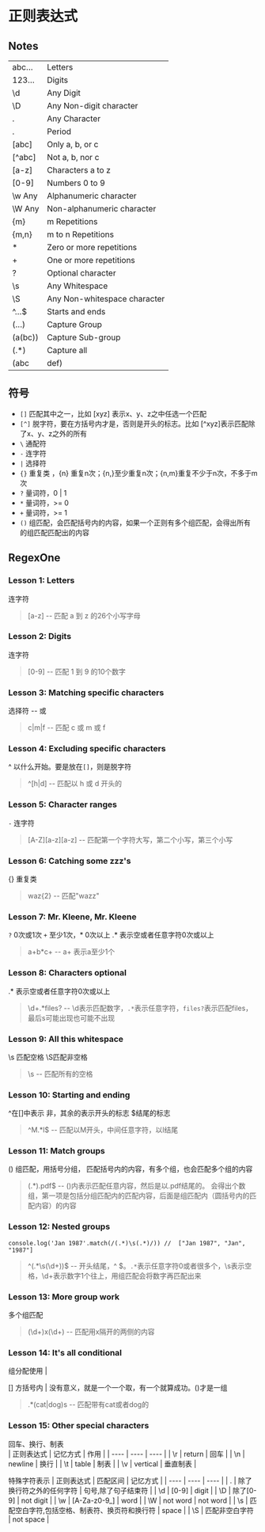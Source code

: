 # 正则表达式

## Notes
|      |      |
| ---- | ---- |
|abc…	| Letters|
|123…| 	Digits|
|\d	| Any Digit|
|\D	| Any Non-digit character|
|.	| Any Character|
|\.	| Period|
|[abc]	| Only a, b, or c|
|[^abc]	| Not a, b, nor c|
|[a-z]	| Characters a to z|
|[0-9]	| Numbers 0 to 9|
|\w	Any | Alphanumeric character|
|\W	Any | Non-alphanumeric character|
|{m}	| m Repetitions|
|{m,n}	| m to n Repetitions|
|*	| Zero or more repetitions|
|+	| One or more repetitions|
|?	| Optional character|
|\s	| Any Whitespace|
|\S	| Any Non-whitespace character|
|^…$	| Starts and ends|
|(…)	| Capture Group|
|(a(bc))	| Capture Sub-group|
|(.*)	| Capture all|
|(abc|def)	| Matches abc or def|

## 符号
- `[]` 匹配其中之一，比如 [xyz] 表示x、y、z之中任选一个匹配
- `[^]` 脱字符，要在方括号内才是，否则是开头的标志。比如 [^xyz]表示匹配除了x、y、z之外的所有
- `\` 通配符
- `-` 连字符
- `|` 选择符
- `{}` 重复类 ，{n} 重复n次；{n,}至少重复n次；{n,m}重复不少于n次，不多于m次
- `?` 量词符，0 | 1
- `*` 量词符，>= 0 
- `+` 量词符，>= 1 
- `()` 组匹配，会匹配括号内的内容，如果一个正则有多个组匹配，会得出所有的组匹配匹配出的内容


## RegexOne

### Lesson 1: Letters
连字符
> [a-z] -- 匹配 a 到 z 的26个小写字母

### Lesson 2: Digits
连字符
> [0-9] -- 匹配 1 到 9 的10个数字

### Lesson 3: Matching specific characters
选择符 -- 或

> c|m|f -- 匹配 c 或 m 或 f

### Lesson 4: Excluding specific characters
^ 以什么开始。要是放在`[]`，则是脱字符

> ^[h|d] -- 匹配以 h 或 d 开头的

### Lesson 5: Character ranges
`-` 连字符

> [A-Z][a-z][a-z] -- 匹配第一个字符大写，第二个小写，第三个小写

### Lesson 6: Catching some zzz's
{} 重复类

> waz{2} -- 匹配"wazz"

### Lesson 7: Mr. Kleene, Mr. Kleene
`?` 0次或1次
`+` 至少1次，* 0次以上
.* 表示空或者任意字符0次或以上

> a+b*c+ -- a+ 表示a至少1个

### Lesson 8: Characters optional
.* 表示空或者任意字符0次或以上

> \d+.*files? -- \d表示匹配数字，`.*`表示任意字符，`files?`表示匹配files，最后s可能出现也可能不出现

### Lesson 9: All this whitespace
\s 匹配空格 \S匹配非空格

> \s -- 匹配所有的空格

### Lesson 10: Starting and ending
^在[]中表示 非，其余的表示开头的标志
$结尾的标志

> ^M.*l$ -- 匹配以M开头，中间任意字符，以l结尾

### Lesson 11: Match groups
() 组匹配，用括号分组， 匹配括号内的内容，有多个组，也会匹配多个组的内容

> (.*)\.pdf$ -- ()内表示匹配任意内容，然后是以.pdf结尾的。
会得出个数组，第一项是包括分组匹配内的匹配内容，后面是组匹配内（圆括号内的匹配内容）的内容

### Lesson 12: Nested groups
`console.log('Jan 1987'.match(/(.*)\s(.*)/)) //  ["Jan 1987", "Jan", "1987"]`

> ^(.*\s(\d+))$ -- 开头结尾，^ $。`.*`表示任意字符0或者很多个，\s表示空格，\d+表示数字1个往上，用组匹配会将数字再匹配出来

### Lesson 13: More group work
多个组匹配

> (\d+)x(\d+) -- 匹配用x隔开的两侧的内容

### Lesson 14: It's all conditional
组分配使用 |

[] 方括号内 | 没有意义，就是一个一个取，有一个就算成功。()才是一组

> .*(cat|dog)s -- 匹配带有cat或者dog的

### Lesson 15: Other special characters

回车、换行、制表  
|   正则表达式   |   记忆方式   |   作用   |
| ---- | ---- | ---- |
|  \r  |  return    |   回车   |
|  \n  |  newline   |   换行   |
|  \t  |  table     |   制表   |
|  \v  |  vertical  |   垂直制表   |

特殊字符表示
|   正则表达式   |  匹配区间    |   记忆方式   |
| ---- | ---- | ---- |
|  .   |    除了换行符之外的任何字符   |   句号,除了句子结束符   |
|  \d  |     [0-9]   |   digit   |
|  \D  | 除了[0-9]   |    not digit  |
|  \w  |   [A-Za-z0-9_]   |  word    |
|  \W  |    not word  |   not word   |
|  \s  |   匹配空白字符,包括空格、制表符、换页符和换行符   |   space   |
|  \S  |   匹配非空白字符   |     not space |

